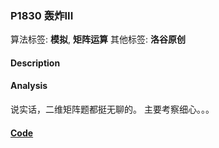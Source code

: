 ### P1830 轰炸III

算法标签: **模拟**, **矩阵运算**
其他标签: **洛谷原创**


#### Description

#### Analysis

说实话，二维矩阵题都挺无聊的。 主要考察细心。。。

#### [Code](../cpp/p1830.cpp) 

